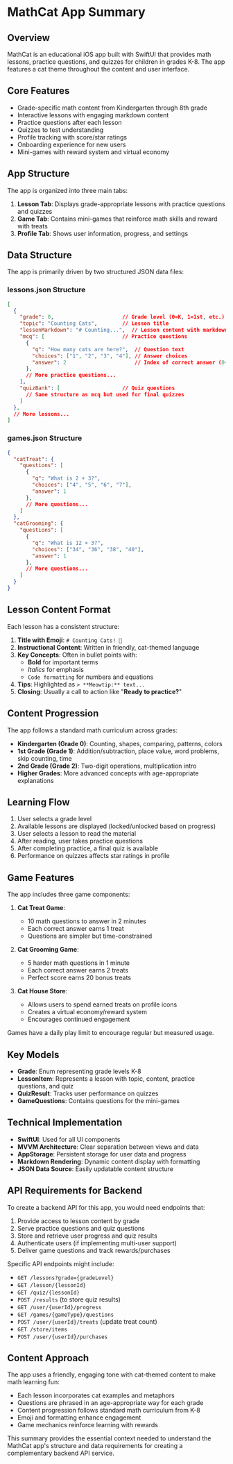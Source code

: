# MathCat App Summary

## Overview
MathCat is an educational iOS app built with SwiftUI that provides math lessons, practice questions, and quizzes for children in grades K-8. The app features a cat theme throughout the content and user interface.

## Core Features
- Grade-specific math content from Kindergarten through 8th grade
- Interactive lessons with engaging markdown content
- Practice questions after each lesson
- Quizzes to test understanding
- Profile tracking with score/star ratings
- Onboarding experience for new users
- Mini-games with reward system and virtual economy

## App Structure
The app is organized into three main tabs:
1. **Lesson Tab**: Displays grade-appropriate lessons with practice questions and quizzes
2. **Game Tab**: Contains mini-games that reinforce math skills and reward with treats
3. **Profile Tab**: Shows user information, progress, and settings

## Data Structure
The app is primarily driven by two structured JSON data files:

### lessons.json Structure
```json
[
  {
    "grade": 0,                      // Grade level (0=K, 1=1st, etc.)
    "topic": "Counting Cats",        // Lesson title
    "lessonMarkdown": "# Counting...",  // Lesson content with markdown
    "mcq": [                         // Practice questions
      {
        "q": "How many cats are here?",  // Question text
        "choices": ["1", "2", "3", "4"], // Answer choices
        "answer": 2                      // Index of correct answer (0-based)
      },
      // More practice questions...
    ],
    "quizBank": [                    // Quiz questions
      // Same structure as mcq but used for final quizzes
    ]
  },
  // More lessons...
]
```

### games.json Structure
```json
{
  "catTreat": {
    "questions": [
      {
        "q": "What is 2 + 3?",
        "choices": ["4", "5", "6", "7"],
        "answer": 1
      },
      // More questions...
    ]
  },
  "catGrooming": {
    "questions": [
      {
        "q": "What is 12 × 3?",
        "choices": ["34", "36", "38", "40"],
        "answer": 1
      },
      // More questions...
    ]
  }
}
```

## Lesson Content Format
Each lesson has a consistent structure:

1. **Title with Emoji**: `# Counting Cats! 🐾`
2. **Instructional Content**: Written in friendly, cat-themed language
3. **Key Concepts**: Often in bullet points with:
   - **Bold** for important terms
   - _Italics_ for emphasis
   - `Code formatting` for numbers and equations
4. **Tips**: Highlighted as `> **Meowtip:** text...`
5. **Closing**: Usually a call to action like "**Ready to practice?**"

## Content Progression
The app follows a standard math curriculum across grades:

- **Kindergarten (Grade 0)**: Counting, shapes, comparing, patterns, colors
- **1st Grade (Grade 1)**: Addition/subtraction, place value, word problems, skip counting, time
- **2nd Grade (Grade 2)**: Two-digit operations, multiplication intro
- **Higher Grades**: More advanced concepts with age-appropriate explanations

## Learning Flow
1. User selects a grade level
2. Available lessons are displayed (locked/unlocked based on progress)
3. User selects a lesson to read the material
4. After reading, user takes practice questions
5. After completing practice, a final quiz is available
6. Performance on quizzes affects star ratings in profile

## Game Features
The app includes three game components:

1. **Cat Treat Game**:
   - 10 math questions to answer in 2 minutes
   - Each correct answer earns 1 treat
   - Questions are simpler but time-constrained

2. **Cat Grooming Game**:
   - 5 harder math questions in 1 minute
   - Each correct answer earns 2 treats
   - Perfect score earns 20 bonus treats

3. **Cat House Store**:
   - Allows users to spend earned treats on profile icons
   - Creates a virtual economy/reward system
   - Encourages continued engagement

Games have a daily play limit to encourage regular but measured usage.

## Key Models
- **Grade**: Enum representing grade levels K-8
- **LessonItem**: Represents a lesson with topic, content, practice questions, and quiz
- **QuizResult**: Tracks user performance on quizzes
- **GameQuestions**: Contains questions for the mini-games

## Technical Implementation
- **SwiftUI**: Used for all UI components
- **MVVM Architecture**: Clear separation between views and data
- **AppStorage**: Persistent storage for user data and progress
- **Markdown Rendering**: Dynamic content display with formatting
- **JSON Data Source**: Easily updatable content structure

## API Requirements for Backend
To create a backend API for this app, you would need endpoints that:

1. Provide access to lesson content by grade
2. Serve practice questions and quiz questions
3. Store and retrieve user progress and quiz results
4. Authenticate users (if implementing multi-user support)
5. Deliver game questions and track rewards/purchases

Specific API endpoints might include:
- `GET /lessons?grade={gradeLevel}`
- `GET /lesson/{lessonId}`
- `GET /quiz/{lessonId}`
- `POST /results` (to store quiz results)
- `GET /user/{userId}/progress`
- `GET /games/{gameType}/questions`
- `POST /user/{userId}/treats` (update treat count)
- `GET /store/items`
- `POST /user/{userId}/purchases`

## Content Approach
The app uses a friendly, engaging tone with cat-themed content to make math learning fun:
- Each lesson incorporates cat examples and metaphors
- Questions are phrased in an age-appropriate way for each grade
- Content progression follows standard math curriculum from K-8
- Emoji and formatting enhance engagement
- Game mechanics reinforce learning with rewards

This summary provides the essential context needed to understand the MathCat app's structure and data requirements for creating a complementary backend API service. 